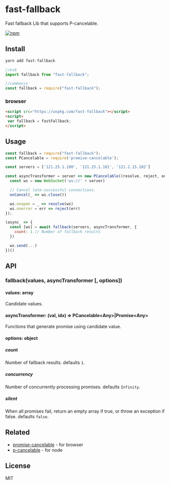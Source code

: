 # fast-fallback
Fast fallback Lib that supports P-cancelable.

[![npm](https://img.shields.io/npm/v/fast-fallback.svg?style=flat-square)](https://www.npmjs.com/package/fast-fallback)

## Install
```sh
yarn add fast-fallback
```
```js
//es6
import fallback from "fast-fallback";

//commonjs
const fallback = require("fast-fallback");
```
### browser
```html
<script src="https://unpkg.com/fast-fallback"></script>
<script>
 var fallback = fastFallback;
</script>
```

## Usage
```js
const fallback = require("fast-fallback");
const PCancelable = require('promise-cancelable');

const servers = ['121.25.1.100', '121.25.1.101', '121.2.15.102']

const asyncTransformer = server => new PCancelable((resolve, reject, onCancel)=>{
  const ws = new WebSocket('ws://' + server)

  // Cancel late-successful connections.
  onCancel(_ => ws.close())

  ws.onopen = _ => resolve(ws)
  ws.onerror = err => reject(err)
});

(async_ => {
  const [ws] = await fallback(servers, asyncTransformer, {
    count: 1 // Number of fallback results
  })

  ws.send(...)
})()
```

## API

### fallback(values, asyncTransformer [, options])

#### values: array
Candidate values.

#### asyncTransformer: (val, idx) => PCancelable\<Any>|Promise\<Any>
Functions that generate promise using candidate value.

#### options: object 
##### count
Number of fallback results. defaults `1`.

##### concurrency
Number of concurrently processing promises. defaults `Infinity`.

##### silent
When all promises fail, return an empty array if true, or throw an exception if false.
defaults `false`.

## Related
- [promise-cancelable](https://www.npmjs.com/package/promise-cancelable) - for browser
- [p-cancelable](https://github.com/sindresorhus/p-cancelable) - for node

## License
MIT